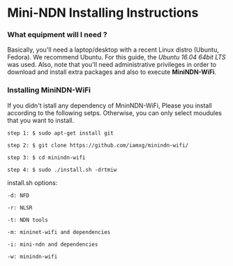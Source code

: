 Mini-NDN Installing Instructions
================================

### What equipment will I need ?

Basically, you'll need a laptop/desktop with a recent Linux distro (Ubuntu, Fedora).
We recommend Ubuntu. For this guide, the _Ubuntu 16.04 64bit LTS_ was used.
Also, note that you'll need administrative privileges in order to download and install
extra packages and also to execute **MiniNDN-WiFi**.

### Installing **MiniNDN-WiFi**

If you didn't istall any dependency of MninNDN-WiFi, Please you install according to the following setps. Otherwise, you can only select moudules that you want to install.

    step 1: $ sudo apt-get install git
    
    step 2: $ git clone https://github.com/iamxg/minindn-wifi/
 
    step 3: $ cd minindn-wifi
    
    step 4: $ sudo ./install.sh -drtmiw
install.sh options:

    -d: NFD
    
    -r: NLSR
    
    -t: NDN tools
    
    -m: mininet-wifi and dependencies
    
    -i: mini-ndn and dependencies
    
    -w: minindn-wifi
    
